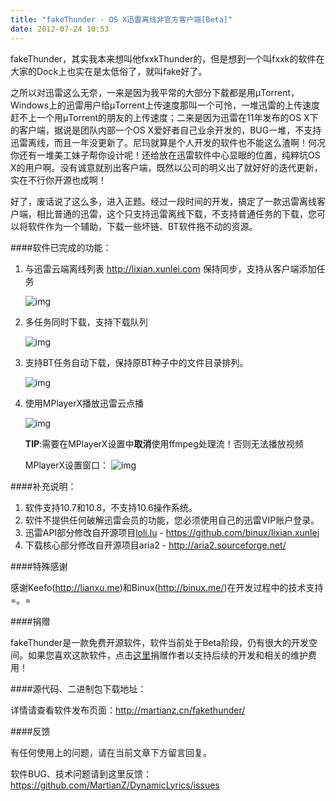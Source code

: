 ```yaml
---
title: "fakeThunder - OS X迅雷离线非官方客户端[Beta]"
date: 2012-07-24 10:53
---
```



fakeThunder，其实我本来想叫他fxxkThunder的，但是想到一个叫fxxk的软件在大家的Dock上也实在是太低俗了，就叫fake好了。

之所以对迅雷这么无奈，一来是因为我平常的大部分下载都是用µTorrent，Windows上的迅雷用户给µTorrent上传速度那叫一个可怜，一堆迅雷的上传速度赶不上一个用µTorrent的朋友的上传速度；二来是因为迅雷在11年发布的OS X下的客户端，据说是团队内部一个OS X爱好者自己业余开发的，BUG一堆，不支持迅雷离线，而且一年没更新了。尼玛就算是个人开发的软件也不能这么渣啊！何况你还有一堆美工妹子帮你设计呢！还给放在迅雷软件中心显眼的位置，纯粹坑OS X的用户啊。没有诚意就别出客户端，既然以公司的明义出了就好好的迭代更新，实在不行你开源也成啊！


好了，废话说了这么多，进入正题。经过一段时间的开发，搞定了一款迅雷离线客户端，相比普通的迅雷，这个只支持迅雷离线下载，不支持普通任务的下载，您可以将软件作为一个辅助，下载一些坏链、BT软件拖不动的资源。

####软件已完成的功能：

1. 与迅雷云端离线列表 http://lixian.xunlei.com 保持同步，支持从客户端添加任务

	![img](http://ww2.sinaimg.cn/large/a6131aedjw1dv75pzu9f8j.jpg)

2. 多任务同时下载，支持下载队列

	![img](http://ww1.sinaimg.cn/large/a6131aedjw1dv75sui5jbj.jpg)
	
3. 支持BT任务自动下载，保持原BT种子中的文件目录排列。

	![img](http://ww2.sinaimg.cn/large/a6131aedjw1dv75tmsxe5j.jpg)

4. 使用MPlayerX播放迅雷云点播  

	![img](http://ww2.sinaimg.cn/large/a6131aedjw1dv7anjhyqvj.jpg)
	
	**TIP**:需要在MPlayerX设置中**取消**使用ffmpeg处理流！否则无法播放视频
	
	MPlayerX设置窗口：
	![img](http://ww2.sinaimg.cn/large/a6131aedjw1dv7axuffcoj.jpg)
	
####补充说明：

1. 软件支持10.7和10.8，不支持10.6操作系统。
2. 软件不提供任何破解迅雷会员的功能，您必须使用自己的迅雷VIP账户登录。
3. 迅雷API部分修改自开源项目[loli.lu](http://loli.lu) - <https://github.com/binux/lixian.xunlei>
4. 下载核心部分修改自开源项目aria2 - <http://aria2.sourceforge.net/>

####特殊感谢

感谢Keefo(<http://lianxu.me>)和Binux(<http://binux.me/>)在开发过程中的技术支持=。=

####捐赠

fakeThunder是一款免费开源软件，软件当前处于Beta阶段，仍有很大的开发空间。如果您喜欢这款软件，点击[这里](http://donate.4321.la)捐赠作者以支持后续的开发和相关的维护费用！

####源代码、二进制包下载地址：

详情请查看软件发布页面：<http://martianz.cn/fakethunder/>

####反馈

有任何使用上的问题，请在当前文章下方留言回复。

软件BUG、技术问题请到这里反馈： <https://github.com/MartianZ/DynamicLyrics/issues>
